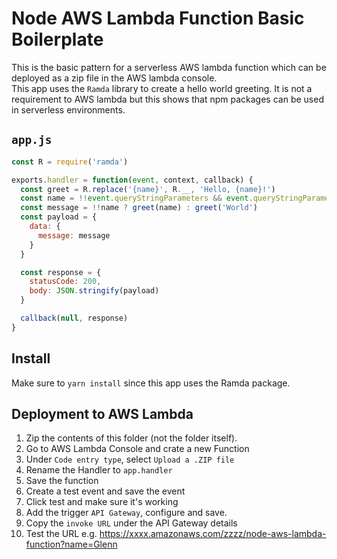 # Node AWS Lambda Function Basic Boilerplate

This is the basic pattern for a serverless AWS lambda function which can be deployed as a zip file in the AWS lambda console.   
This app uses the `Ramda` library to create a hello world greeting. It is not a requirement to AWS lambda but this shows that npm packages can be used in serverless environments.

## `app.js`
```javascript
const R = require('ramda')

exports.handler = function(event, context, callback) {
  const greet = R.replace('{name}', R.__, 'Hello, {name}!')
  const name = !!event.queryStringParameters && event.queryStringParameters.name
  const message = !!name ? greet(name) : greet('World')
  const payload = {
    data: {
      message: message
    }
  }

  const response = {
    statusCode: 200,
    body: JSON.stringify(payload)
  }

  callback(null, response)
}
```

## Install
Make sure to `yarn install` since this app uses the Ramda package.

## Deployment to AWS Lambda
1. Zip the contents of this folder (not the folder itself).
2. Go to AWS Lambda Console and crate a new Function
3. Under `Code entry type`, select `Upload a .ZIP file`
4. Rename the Handler to `app.handler`
5. Save the function
6. Create a test event and save the event
7. Click test and make sure it's working
8. Add the trigger `API Gateway`, configure and save.
9. Copy the `invoke URL` under the API Gateway details
10. Test the URL e.g. https://xxxx.amazonaws.com/zzzz/node-aws-lambda-function?name=Glenn